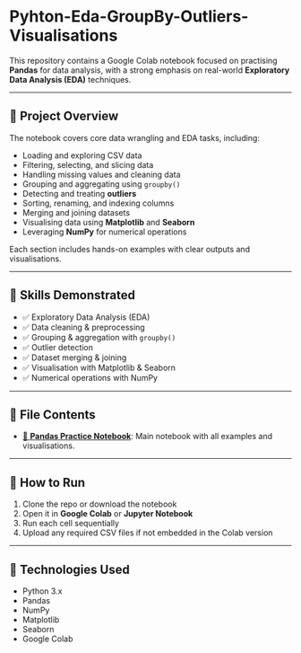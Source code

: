 # Pyhton-Eda-GroupBy-Outliers-Visualisations

This repository contains a Google Colab notebook focused on practising **Pandas** for data analysis, with a strong emphasis on real-world **Exploratory Data Analysis (EDA)** techniques.

---

## 📌 Project Overview

The notebook covers core data wrangling and EDA tasks, including:

- Loading and exploring CSV data  
- Filtering, selecting, and slicing data  
- Handling missing values and cleaning data  
- Grouping and aggregating using `groupby()`  
- Detecting and treating **outliers**  
- Sorting, renaming, and indexing columns  
- Merging and joining datasets  
- Visualising data using **Matplotlib** and **Seaborn**  
- Leveraging **NumPy** for numerical operations  

Each section includes hands-on examples with clear outputs and visualisations.

---

## 🧠 Skills Demonstrated

- ✅ Exploratory Data Analysis (EDA)  
- ✅ Data cleaning & preprocessing  
- ✅ Grouping & aggregation with `groupby()`  
- ✅ Outlier detection  
- ✅ Dataset merging & joining  
- ✅ Visualisation with Matplotlib & Seaborn  
- ✅ Numerical operations with NumPy  

---

## 📂 File Contents

- [📓 **Pandas Practice Notebook**](EDA_GroupBy_Numpy_Outliers.ipynb): Main notebook with all examples and visualisations.

---

## 🚀 How to Run

1. Clone the repo or download the notebook  
2. Open it in **Google Colab** or **Jupyter Notebook**  
3. Run each cell sequentially  
4. Upload any required CSV files if not embedded in the Colab version  

---

## 🧰 Technologies Used

- Python 3.x  
- Pandas  
- NumPy  
- Matplotlib  
- Seaborn  
- Google Colab

  
